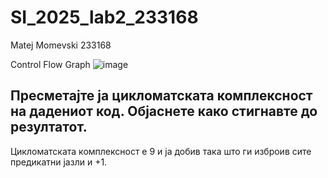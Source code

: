 # SI_2025_lab2_233168
Matej Momevski 233168

Control Flow Graph
![image](https://github.com/user-attachments/assets/d7f61e5c-d924-471f-aef5-9274c197d772)
## Пресметајте ја цикломатската комплексност на дадениот код. Објаснете како стигнавте до резултатот.
Цикломатската комплексност е 9 и ја добив така што ги изброив сите предикатни јазли и +1.

